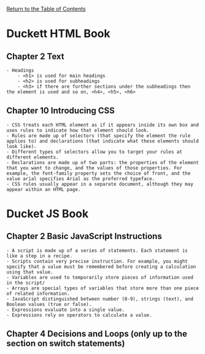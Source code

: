 [Return to the Table of Contents](README.md)

# Duckett HTML Book
   ## Chapter 2 Text
    - Headings
        - <h1> is used for main headings
        - <h2> is used for subheadings
        - <h3> if there are further sections under the subheadings then the element is used and so on, <h4>, <h5>, <h6>
   ## Chapter 10 Introducing CSS
    - CSS treats each HTML element as if it appears inside its own box and uses rules to indicate how that element should look.
    - Rules are made up of selectors (that specify the element the rule applies to) and declarations (that indicate what these elements should look like).
    - Different types of selectors allow you to target your rules at different elements.
    - Declarations are made up of two parts: the properties of the element that you want to change, and the values of those properties. For example, the font-family property sets the choice of front, and the value arial specifies Arial as the preferred typeface.
    - CSS rules usually appear in a separate document, although they may appear within an HTML page.

# Ducket JS Book
   ## Chapter 2 Basic JavaScript Instructions
    - A script is made up of a series of statements. Each statement is like a step in a recipe.
    - Scripts contain very precise instruction. For example, you might specify that a value must be remembered before creating a calculation using that value.
    - Variables are used to temporarily store pieces of information used in the script/
    - Arrays are special types of variables that store more than one piece of related information.
    - JavaScript distinguished between number (0-9), strings (text), and Boolean values (true or false).
    - Expressions evaluate into a single value.
    - Expressions rely on operators to calculate a value.

   ## Chapter 4 Decisions and Loops (only up to the section on switch statements)

